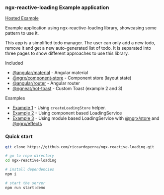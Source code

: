 ### ngx-reactive-loading Example application
[Hosted Example](https://ngx-loading.vercel.app)

Example application using ngx-reactive-loading library, showcasing some pattern to use it.

This app is a simplified todo manager. The user can only add a new todo, remove it and get a new auto-generated list of todo.
It is separated into three pages to show different approaches to use this library.

Included
- [@angular/material](https://github.com/angular/components) - Angular material
- [@ngrx/component-store](https://ngrx.io/guide/component-store) - Component store (layout state)
- [@angular/router](https://angular.io/guide/router) - Angular router
- [@ngneat/hot-toast](https://github.com/ngneat/hot-toast) - Custom Toast (example 2 and 3) 

Examples
- [Example 1](src/app/pages/01-loading-store-example) - Using `createLoadingStore` helper.
- [Example 2](src/app/pages/02-loading-store-service-example) -  Using component based LoadingService
- [Example 3](src/app/pages/03-loading-store-ngrx-example) - Using module based LoadingService with [@ngrx/store](https://ngrx.io/guide/store) and [@ngrx/effects](https://ngrx.io/guide/effectrs)

### Quick start
```bash
git clone https://github.com/riccardoperra/ngx-reactive-loading.git

# go to repo directory
cd ngx-reactive-loading

# install dependencies
npm i

# start the server
npm run start:demo
``` 
